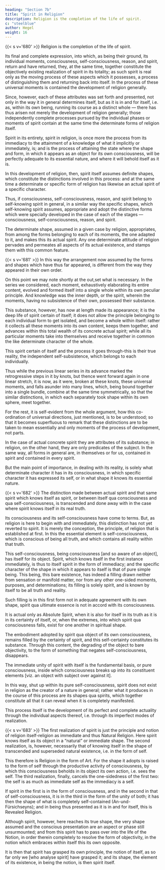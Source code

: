 ```yaml
---
heading: "Section 7b"
title: "Spirit in Religion"
description: Religion is the completion of the life of spirit.
c: "steelblue"
author: Hegel
weight: 16
---
```



{{< s v='680' >}} Religion is the completion of the life of spirit.

Its final and complete expression, into which, as being their ground, its individual moments, consciousness, self-consciousness, reason, and spirit, return and have returned, they, at the same time, together constitute the objectively existing realization of spirit in its totality; as such spirit is real only as the moving process of these aspects which it possesses, a process of distinguishing them and returning back into itself. In the process of these universal moments is contained the development of religion generally. 

Since, however, each of these attributes was set forth and presented, not only in the way it in general determines itself, but as it is in and for itself, i.e. as, within its own being, running its course as a distinct whole — there has thus arisen not merely the development of religion generally; those independently complete processes pursued by the individual phases or moments of spirit contain at the same time the determinate forms of religion itself. 

Spirit in its entirety, spirit in religion, is once more the process from its immediacy to the attainment of a knowledge of what it implicitly or immediately, is; and is the process of attaining the state where the shape and form, in which it appears as an object for its own consciousness, will be perfectly adequate to its essential nature, and where it will behold itself as it is.

In this development of religion, then, spirit itself assumes definite shapes, which constitute the distinctions involved in this process: and at the same time a determinate or specific form of religion has likewise an actual spirit of a specific character. 

Thus, if consciousness, self-consciousness, reason, and spirit belong to self-knowing spirit in general, in a similar way the specific shapes, which self-knowing spirit assumes, appropriate and adopt the distinctive forms which were specially developed in the case of each of the stages — consciousness, self-consciousness, reason, and spirit. 

The determinate shape, assumed in a given case by religion, appropriates, from among the forms belonging to each of its moments, the one adapted to it, and makes this its actual spirit. Any one determinate attitude of religion pervades and permeates all aspects of its actual existence, and stamps them with this common feature.


{{< s v='681' >}} In this way the arrangement now assumed by the forms and shapes which have thus far appeared, is different from the way they appeared in their own order. 

On this point we may note shortly at the out,set what is necessary. In the series we considered, each moment, exhaustively elaborating its entire content, evolved and formed itself into a single whole within its own peculiar principle. And knowledge was the inner depth, or the spirit, wherein the moments, having no subsistence of their own, possessed their substance. 

This substance, however, has now at length made its appearance; it is the deep life of spirit certain of itself; it does not allow the principle belonging to each individual form to get isolated, and become a whole within itself: rather it collects all these moments into its own content, keeps them together, and advances within this total wealth of its concrete actual spirit; while all its particular moments take into themselves and receive together in common the like determinate character of the whole. 

This spirit certain of itself and the process it goes through-this is their true reality, the independent self-subsistence, which belongs to each individually.

Thus while the previous linear series in its advance marked the retrogressive steps in it by knots, but thence went forward again in one linear stretch, it is now, as it were, broken at these knots, these universal moments, and falls asunder into many lines, which, being bound together into a single bundle, combine at the same time symmetrically, so that the similar distinctions, in which each separately took shape within its own sphere, meet together.

For the rest, it is self-evident from the whole argument, how this co-ordination of universal directions, just mentioned, is to be understood; so that it becomes superfluous to remark that these distinctions are to be taken to mean essentially and only moments of the process of development, not parts. 

In the case of actual concrete spirit they are attributes of its substance; in religion, on the other hand, they are only predicates of the subject. In the same way, all forms in general are, in themselves or for us, contained in spirit and contained in every spirit. 

But the main point of importance, in dealing with its reality, is solely what determinate character it has in its consciousness, in which specific character it has expressed its self, or in what shape it knows its essential nature.


{{< s v='682' >}} The distinction made between actual spirit and that same spirit which knows itself as spirit, or between itself qua consciousness and qua self-consciousness, is transcended and done away with in the case where spirit knows itself in its real truth. 

Its consciousness and its self-consciousness have come to terms. But, as religion is here to begin with and immediately, this distinction has not yet reverted to spirit. It is merely the conception, the principle, of religion that is established at first. In this the essential element is self-consciousness, which is conscious of being all truth, and which contains all reality within that truth. 

This self-consciousness, being consciousness [and so aware of an object], has itself for its object. Spirit, which knows itself in the first instance immediately, is thus to itself spirit in the form of immediacy; and the specific character of the shape in which it appears to itself is that of pure simple being. This being, this bare existence, has indeed a filling drawn neither from sensation or manifold matter, nor from any other one-sided moments, purposes, and determinations; its filling is solely spirit, and is known by itself to be all truth and reality. 

Such filling is in this first form not in adequate agreement with its own shape, spirit qua ultimate essence is not in accord with its consciousness. 

It is actual only as Absolute Spirit, when it is also for itself in its truth as it is in its certainty of itself, or, when the extremes, into which spirit qua consciousness falls, exist for one another in spiritual shape.

The embodiment adopted by spirit qua object of its own consciousness, remains filled by the certainty of spirit, and this self-certainty constitutes its substance. Through this content, the degrading of the object to bare objectivity, to the form of something that negates self-consciousness, disappears. 

The immediate unity of spirit with itself is the fundamental basis, or pure consciousness, inside which consciousness breaks up into its constituent elements [viz. an object with subject over against it]. 

In this way, shut up within its pure self-consciousness, spirit does not exist in religion as the creator of a nature in general; rather what it produces in the course of this process are its shapes qua spirits, which together constitute all that it can reveal when it is completely manifested. 

This process itself is the development of its perfect and complete actuality through the individual aspects thereof, i.e. through its imperfect modes of realization.


{{< s v='683' >}} The first realization of spirit is just the principle and notion of religion itself-religion as immediate and thus Natural Religion. Here spirit knows itself as its object in a “natural” or immediate shape. The second realization, is, however, necessarily that of knowing itself in the shape of transcended and superseded natural existence, i.e. in the form of self. 

This therefore is Religion in the form of Art. For the shape it adopts is raised to the form of self through the productive activity of consciousness, by which this consciousness beholds in its object its own action, i.e. sees the self. The third realization, finally, cancels the one-sidedness of the first two: the self is as much as immediate self as the immediacy is a self. 

If spirit in the first is in the form of consciousness, and in the second in that of self-consciousness, it is in the third in the form of the unity of both; it has then the shape of what is completely self-contained (An-und-Fürsichseyns); and in being thus presented as it is in and for itself, this is Revealed Religion. 

Although spirit, however, here reaches its true shape, the very shape assumed and the conscious presentation are an aspect or phase still unsurmounted; and from this spirit has to pass over into the life of the Notion, in order therein completely to resolve the form of objectivity, in the notion which embraces within itself this its own opposite.

It is then that spirit has grasped its own principle, the notion of itself, as so far only we [who analyse spirit] have grasped it; and its shape, the element of its existence, in being the notion, is then spirit itself.
